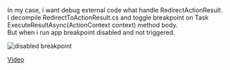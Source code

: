 
In my case, i want debug external code what handle RedirectActionResult.  
I decompile RedirectToActionResult.cs and toggle breakpoint on Task ExecuteResultAsync(ActionContext context) method body.  
But when i run app breakpoint disabled and not triggered.
  
 ![disabled breakpoint](https://downloader.disk.yandex.ru/preview/50a66a9691ed1b67b75e97267a5e26a046bbd1630f3c5d7fa66d7215caccd963/5da87e84/Wn_PDN0KwdTAle-yAnFiq4NoyMGK1pPMdqHoeiqFD19OflFoiGyZ3hhs6Vc0DK4jh9dphbXTfAf1NLzg7GOUNg%3D%3D?uid=0&filename=2019-10-17_13-41-30.png&disposition=inline&hash=&limit=0&content_type=image%2Fpng&owner_uid=0&tknv=v2&size=2048x2048)  
  
[Video](https://yadi.sk/i/NtJHvlZfh4guNw)